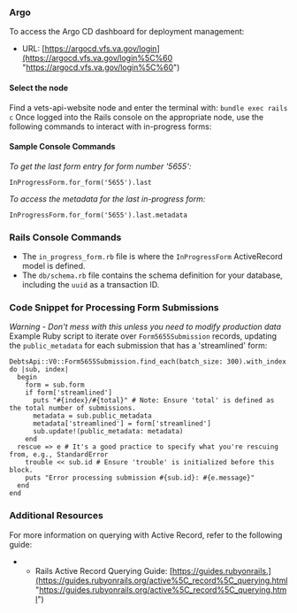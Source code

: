 ### Argo

To access the Argo CD dashboard for deployment management:

- URL: [https://argocd.vfs.va.gov/login](https://argocd.vfs.va.gov/login%5C%60 "https://argocd.vfs.va.gov/login%5C%60")

#### Select the node

Find a vets-api-website node and enter the terminal with: `bundle exec rails c` Once logged into the Rails console on the appropriate node, use the following commands to interact with in-progress forms:

#### Sample Console Commands

_To get the last form entry for form number '5655':_

`InProgressForm.for_form('5655').last`

_To access the metadata for the last in-progress form:_

`InProgressForm.for_form('5655').last.metadata`

### Rails Console Commands

- The `in_progress_form.rb` file is where the `InProgressForm` ActiveRecord model is defined.
- The `db/schema.rb` file contains the schema definition for your database, including the `uuid` as a transaction ID.

### Code Snippet for Processing Form Submissions

_Warning - Don't mess with this unless you need to modify production data_ Example Ruby script to iterate over `Form5655Submission` records, updating the `public_metadata` for each submission that has a 'streamlined' form:

```
DebtsApi::V0::Form5655Submission.find_each(batch_size: 300).with_index do |sub, index|
  begin
    form = sub.form
    if form['streamlined']
      puts "#{index}/#{total}" # Note: Ensure 'total' is defined as the total number of submissions.
      metadata = sub.public_metadata
      metadata['streamlined'] = form['streamlined']
      sub.update!(public_metadata: metadata)
    end
  rescue => e # It's a good practice to specify what you're rescuing from, e.g., StandardError
    trouble << sub.id # Ensure 'trouble' is initialized before this block.
    puts "Error processing submission #{sub.id}: #{e.message}"
  end
end
```

### Additional Resources

For more information on querying with Active Record, refer to the following guide:

- - Rails Active Record Querying Guide: [https://guides.rubyonrails.](https://guides.rubyonrails.org/active%5C_record%5C_querying.html "https://guides.rubyonrails.org/active%5C_record%5C_querying.html")


